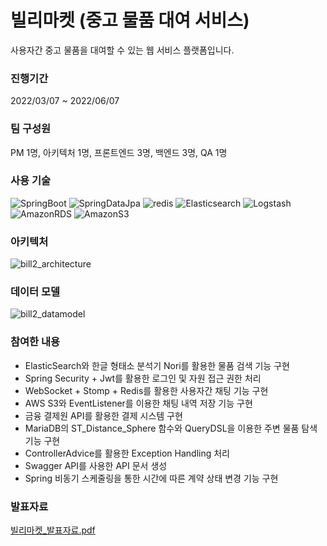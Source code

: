 # 빌리마켓 (중고 물품 대여 서비스)
사용자간 중고 물품을 대여할 수 있는 웹 서비스 플랫폼입니다.

### 진행기간
2022/03/07 ~ 2022/06/07

### 팀 구성원
PM 1명, 아키텍처 1명, 프론트엔드 3명, 백엔드 3명, QA 1명

### 사용 기술
![SpringBoot](https://img.shields.io/badge/SpringBoot-2.6.4-green?style=&logo=SpringBoot&logoColor=white)
![SpringDataJpa](https://img.shields.io/badge/Spring%20Data%20Jpa-2.6.4-green?style=&logo=Hibernate&logoColor=white)
![redis](https://img.shields.io/badge/Redis-3.0.5-red?style=&logo=Redis&logoColor=white)
![Elasticsearch](https://img.shields.io/badge/ElasticSearch-7.15.2-blue?style=&logo=Elasticsearch&logoColor=white)
![Logstash](https://img.shields.io/badge/Logstash-7.15.2-%23005571?style=&logo=Logstash&logoColor=white)
![AmazonRDS](https://img.shields.io/badge/AWS%20RDS-MariaDB-%23527FFF?style=&logo=AmazonRDS&logoColor=white)
![AmazonS3](https://img.shields.io/badge/AWS%20S3-%569A31?style=&logo=AmazonS3&logoColor=white)


### 아키텍처
![bill2_architecture](https://user-images.githubusercontent.com/75138553/192664171-73d17c9c-0824-4d85-aadb-d154ff957e19.PNG)


### 데이터 모델
![bill2_datamodel](https://user-images.githubusercontent.com/75138553/192664041-f0e92b80-2e06-41ba-b2ba-a40e25c3e93d.jpg)

### 참여한 내용
- ElasticSearch와 한글 형태소 분석기 Nori를 활용한 물품 검색 기능 구현
- Spring Security + Jwt를 활용한 로그인 및 자원 접근 권한 처리
- WebSocket + Stomp + Redis를 활용한 사용자간 채팅 기능 구현
- AWS S3와 EventListener를 이용한 채팅 내역 저장 기능 구현
- 금융 결제원 API를 활용한 결제 시스템 구현
- MariaDB의 ST_Distance_Sphere 함수와 QueryDSL을 이용한 주변 물품 탐색 기능 구현
- ControllerAdvice를 활용한 Exception Handling 처리
- Swagger API를 사용한 API 문서 생성
- Spring 비동기 스케줄링을 통한 시간에 따른 계약 상태 변경 기능 구현

### 발표자료
[빌리마켓_발표자료.pdf](https://github.com/TaeYeongKwak/Bill2Market_Back/files/9660531/default.pdf)
